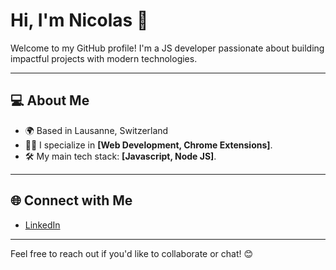 # Hi, I'm Nicolas 👋

Welcome to my GitHub profile! I'm a JS developer passionate about building impactful projects with modern technologies.

---

## 💻 **About Me**

- 🌍 Based in Lausanne, Switzerland
- 🧑‍💻 I specialize in **[Web Development, Chrome Extensions]**.
- 🛠️ My main tech stack: **[Javascript, Node JS]**.

---

## 🌐 **Connect with Me**

- [LinkedIn]([https://www.linkedin.com/in/nicolas-cousin-3021b496/]])

---

Feel free to reach out if you'd like to collaborate or chat! 😊
